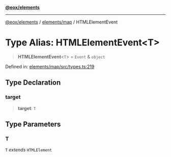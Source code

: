 [**@eox/elements**](../../../README.md)

***

[@eox/elements](../../../modules.md) / [elements/map](../README.md) / HTMLElementEvent

# Type Alias: HTMLElementEvent\<T\>

> **HTMLElementEvent**\<`T`\> = `Event` & `object`

Defined in: [elements/map/src/types.ts:219](https://github.com/EOX-A/EOxElements/blob/06d2a3f117adcd4ad69f31388ca5094d06b1baf6/elements/map/src/types.ts#L219)

## Type Declaration

### target

> **target**: `T`

## Type Parameters

### T

`T` *extends* `HTMLElement`
